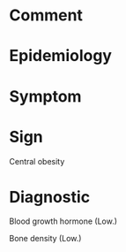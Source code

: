 # Comment

# Epidemiology

# Symptom

# Sign

Central obesity

# Diagnostic

Blood growth hormone
(Low.)

Bone density
(Low.)
